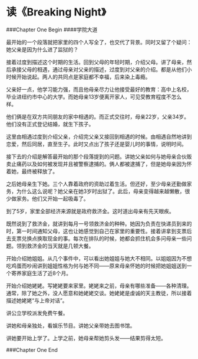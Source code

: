 # 读《Breaking Night》


###Chapter One Begin
####学院大道
  
最开始的一个段落就把家里的四个人写全了，也交代了背景。同时又留了个疑问：她父亲是因为什么进了监狱的？

接着过度到描述这个时期的生活。回到父母的年轻时期，介绍父母。讲了母亲，然后承接父母的相遇，通过母亲对父亲的描述，过度到对父亲的介绍。都是从他们小时候开始说起。两人的共同点是家庭都不幸福，后来染上毒瘾。  

父亲好一点，他学习能力强，而且他母亲尽力让他接受最好的教育：高中上名校，毕业进纽约市中心的大学。而她母亲13岁便离开家人，可见受教育程度不怎么样。  

他们俩是在双方共同朋友的家中相遇的。而正式交往时，母亲22岁，父亲34岁。他们没有正式登记结婚，就生下孩子。  

这里由相遇过度到介绍父亲，介绍完父亲又接回到相遇的时候。由相遇自然地讲到恋爱，然后同居，直至生子。此时又点出了孩子还是婴儿时的事情，说明时间。  

接下去的介绍是解答最开始的那个段落提到的问题。讲她父亲如何与她母亲合伙贩卖止痛药以及如何被发现并且被警察逮捕的。俩人都被逮捕了，但是她母亲因为怀着她，最终被释放了。  

之后她母亲生下她。三个人靠着政府的资助过着生活。但还好，至少母亲还勤做家务，为什么这么说呢？她父亲在她3岁时出狱了。此后，母亲变得越来越懒散，很少做家务。他们又开始一起吸毒了。

到了5岁，家里全部经济来源就是政府救济金。这时道出母亲有先天眼疾。

既然说到了救济金，就讲到每月一号领救济金的种种。她因为负责在快递员到来的时，第一时间通知父母，这也让她感觉到自己在家里的重要性。接着讲拿到支票后去支票兑换点换取现金的事。每次在排队的时候，她都会抓住机会多问母亲一些问题。领到救济金的当天就是几顿大餐。  

开始介绍她姐姐。从几个事件中，可以看出她姐姐与她大不相同。以姐姐因为不想吃鸡蛋而吵闹讲到姐姐性格为何与她不同——原来母亲怀她的时候把她姐姐送到一个寄养家庭生活了近8个月。

开始介绍她姥姥。写姥姥要来家里。姥姥来之前，母亲有哪些准备——各种清理。通常，除了她之外，没人愿意和她姥姥交谈。她姥姥是虔诚的天主教徒，所以接着描述她姥姥“与上帝对话”。

讲公立学校派发免费午餐。

讲她和母亲独处，看娱乐节目。讲她父亲带她去图书馆。

讲她要开始上学了。上学之前，她母亲帮她剪头发——结果剪得太短。

###Chapter One End








